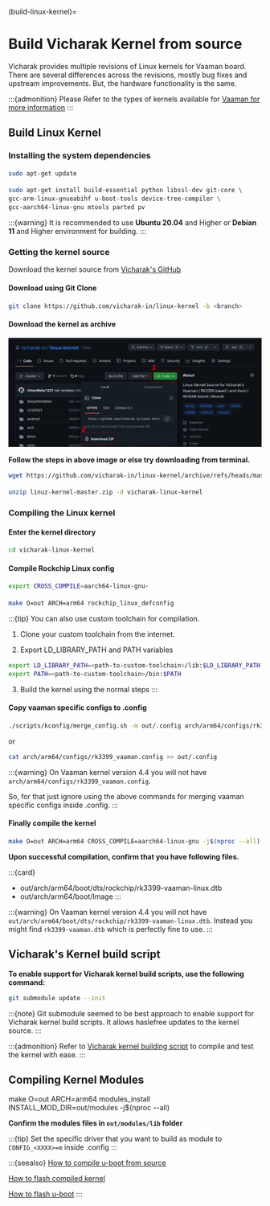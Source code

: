 (build-linux-kernel)=

# Build Vicharak Kernel from source

Vicharak provides multiple revisions of Linux kernels for Vaaman board. There
are several differences across the revisions, mostly bug fixes and upstream
improvements. But, the hardware functionality is the same.

:::{admonition} Please Refer to the types of kernels available for
[Vaaman for more information](#available-custom-kernel-types)
:::

## Build Linux Kernel

### Installing the system dependencies

```bash
sudo apt-get update

sudo apt-get install build-essential python libssl-dev git-core \
gcc-arm-linux-gnueabihf u-boot-tools device-tree-compiler \
gcc-aarch64-linux-gnu mtools parted pv
```

:::{warning}
It is recommended to use **Ubuntu 20.04** and Higher or **Debian 11**
and Higher environment for building.
:::

### Getting the kernel source

Download the kernel source from
[Vicharak's GitHub](https://github.com/vicharak-in/linux-kernel)

#### Download using Git Clone

```bash
git clone https://github.com/vicharak-in/linux-kernel -b <branch>
```

#### Download the kernel as archive

![vicharak-linux-kernel-github](../../_static/images/vicharak-linux-kernel-github.webp)

**Follow the steps in above image or else try downloading from terminal.**

```bash
wget https://github.com/vicharak-in/linux-kernel/archive/refs/heads/master.zip

unzip linuz-kernel-master.zip -d vicharak-linux-kernel
```

### Compiling the Linux kernel

#### Enter the kernel directory

```bash
cd vicharak-linux-kernel
```

#### Compile Rockchip Linux config

```bash
export CROSS_COMPILE=aarch64-linux-gnu-

make O=out ARCH=arm64 rockchip_linux_defconfig
```

:::{tip} You can also use custom toolchain for compilation.

1. Clone your custom toolchain from the internet.

2. Export LD_LIBRARY_PATH and PATH variables

```bash
export LD_LIBRARY_PATH=<path-to-custom-toolchain>/lib:$LD_LIBRARY_PATH
export PATH=<path-to-custom-toolchain>/bin:$PATH
```

3. Build the kernel using the normal steps
   :::

#### Copy vaaman specific configs to .config

```bash
./scripts/kconfig/merge_config.sh -m out/.config arch/arm64/configs/rk3399_vaaman.config
```

or

```bash
cat arch/arm64/configs/rk3399_vaaman.config >> out/.config
```

:::{warning}
On Vaaman kernel version 4.4 you will not have `arch/arm64/configs/rk3399_vaaman.config`.

So, for that just ignore using the above commands for merging vaaman specific
configs inside .config.
:::

#### Finally compile the kernel

```bash
make O=out ARCH=arm64 CROSS_COMPILE=aarch64-linux-gnu -j$(nproc --all)
```

**Upon successful compilation, confirm that you have following files.**

:::{card}

- out/arch/arm64/boot/dts/rockchip/rk3399-vaaman-linux.dtb
- out/arch/arm64/boot/Image
  :::

:::{warning}
On Vaaman kernel version 4.4 you will not have
`out/arch/arm64/boot/dts/rockchip/rk3399-vaaman-linux.dtb`.
Instead you might find `rk3399-vaaman.dtb` which is perfectly fine to use.
:::

## Vicharak's Kernel build script

**To enable support for Vicharak kernel build scripts, use the following command:**

```bash
git submodule update --init
```

:::{note}
Git submodule seemed to be best approach to enable support for Vicharak kernel build scripts.
It allows haslefree updates to the kernel source.
:::

:::{admonition} Refer to
[Vicharak kernel building script](#vicharak-kernel-script)
to compile and test the kernel with ease.
:::

## Compiling Kernel Modules

make O=out ARCH=arm64 modules_install INSTALL_MOD_DIR=out/modules -j$(nproc --all)

**Confirm the modules files in `out/modules/lib` folder**

:::{tip}
Set the specific driver that you want to build as module to `CONFIG_<XXXX>=m` inside .config
:::

:::{seealso}
[How to compile u-boot from source](#build-u-boot)

[How to flash compiled kernel](#flash-custom-kernel)

[How to flash u-boot](#flash-u-boot)
:::
